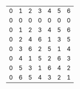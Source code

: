 ||||||||
|---|---|---|---|---|---|---|
 0| 1| 2| 3| 4| 5| 6|
| 0| 0| 0| 0| 0| 0| 0|
| 0| 1| 2| 3| 4| 5| 6|
| 0| 2| 4| 6| 1| 3| 5|
| 0| 3| 6| 2| 5| 1| 4|
| 0| 4| 1| 5| 2| 6| 3|
| 0| 5| 3| 1| 6| 4| 2|
| 0| 6| 5| 4| 3| 2| 1|
